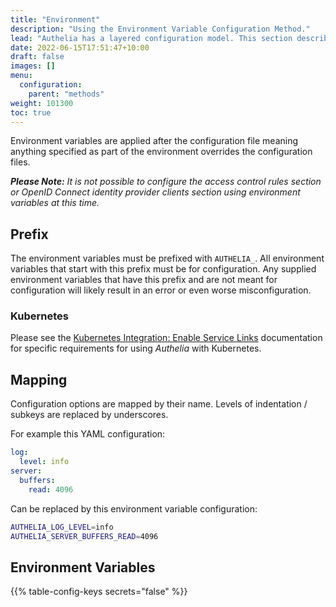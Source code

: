 ```yaml
---
title: "Environment"
description: "Using the Environment Variable Configuration Method."
lead: "Authelia has a layered configuration model. This section describes how to implement the environment configuration."
date: 2022-06-15T17:51:47+10:00
draft: false
images: []
menu:
  configuration:
    parent: "methods"
weight: 101300
toc: true
---
```


Environment variables are applied after the configuration file meaning anything specified as part of the environment
overrides the configuration files.

*__Please Note:__ It is not possible to configure the access control rules section or OpenID Connect identity provider
clients section using environment variables at this time.*

## Prefix

The environment variables must be prefixed with `AUTHELIA_`. All environment variables that start with this prefix must
be for configuration. Any supplied environment variables that have this prefix and are not meant for configuration will
likely result in an error or even worse misconfiguration.

### Kubernetes

Please see the
[Kubernetes Integration: Enable Service Links](../../integration/kubernetes/introduction.md#enable-service-links)
documentation for specific requirements for using *Authelia* with Kubernetes.

## Mapping

Configuration options are mapped by their name. Levels of indentation / subkeys are replaced by underscores.

For example this YAML configuration:

```yaml
log:
  level: info
server:
  buffers:
    read: 4096
```

Can be replaced by this environment variable configuration:

```bash
AUTHELIA_LOG_LEVEL=info
AUTHELIA_SERVER_BUFFERS_READ=4096
```

## Environment Variables

{{% table-config-keys secrets="false" %}}
